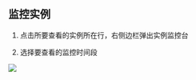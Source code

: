 ## 监控实例

1) 点击所要查看的实例所在行，右侧边栏弹出实例监控台

2) 选择要查看的监控时间段

![](https://qzonestyle.gtimg.cn/qzone/vas/opensns/res/img/Resis-8.png)